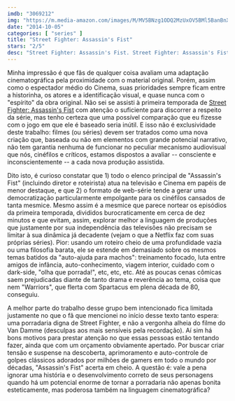 ```yaml
---
imdb: "3069212"
img: "https://m.media-amazon.com/images/M/MV5BNzg1ODQ2MzUxOV5BMl5BanBnXkFtZTgwMjg2MDk4MDE@._V1_SY150_CR0,0,101,150_.jpg"
date: "2014-10-05"
categories: [ "series" ]
title: "Street Fighter: Assassin's Fist"
stars: "2/5"
desc: "Street Fighter: Assassin's Fist. Street Fighter: Assassin's Fist (UK, 2014). Dirigido por Joey Ansah. Escrito por Joey Ansah, Christian Howard. Com Togo Igawa, Christian Howard, Mike Moh, Akira Koieyama, Shogen, Gaku Space, Joey Ansah, Hyunri."
---
```

Minha impressão é que fãs de qualquer coisa avaliam uma adaptação cinematográfica pela proximidade com o material original. Porém, assim como o espectador médio do Cinema, suas prioridades sempre ficam entre a historinha, os atores e a identificação visual, e quase nunca com o "espírito" da obra original. Não sei se assisti à primeira temporada de [Street Fighter: Assassin's Fist](/series/street-fighter-assassins-fist) com atenção o suficiente para discorrer a respeito da série, mas tenho certeza que uma possível comparação que eu fizesse com o jogo em que ele é baseado seria inútil. E isso não é exclusividade deste trabalho: filmes (ou séries) devem ser tratados como uma nova criação que, baseada ou não em elementos com grande potencial narrativo, não tem garantia nenhuma de funcionar no peculiar mecanismo audiovisual que nós, cinéfilos e críticos, estamos dispostos a avaliar -- consciente e inconscientemente -- a cada nova produção assistida.

Dito isto, é curioso constatar que 1) todo o elenco principal de "Assassin's Fist" (incluindo diretor e roteirista) atua na televisão e Cinema em papéis de menor destaque, e que 2) o formato de web-série tende a gerar uma democratização particularmente empolgante para os cinéfilos cansados de tanta mesmice. Mesmo assim é a mesmice que parece nortear os episódios da primeira temporada, divididos burocraticamente em cerca de dez minutos e que evitam, assim, explorar melhor a linguagem de produções que justamente por sua independência das televisões não precisam se limitar à sua dinâmica já decadente (vejam o que a Netflix faz com suas próprias séries). Pior: usando um roteiro cheio de uma profundidade vazia ou uma filosofia barata, ele se estende em demasiado sobre os mesmos temas batidos da "auto-ajuda para machos": treinamento focado, luta entre amigos de infância, auto-conhecimento, viagem interior, cuidado com o dark-side, "olha que porrada!", etc, etc, etc. Até as poucas cenas cômicas saem prejudicadas diante de tanto drama e reverência ao tema, coisa que nem "Warriors", que flerta com Spartacus em plena década de 80, conseguiu.

A melhor parte do trabalho desse grupo bem intencionado fica limitada justamente no que o fã que mencionei no início desse texto tanto espera: uma porradaria digna de Street Fighter, e não a vergonha alheia do filme do Van Damme (desculpas aos mais sensíveis pela recordação). Aí sim há bons motivos para prestar atenção no que essas pessoas estão tentando fazer, ainda que com um orçamento obviamente apertado. Por buscar criar tensão e suspense na descoberta, aprimoramento e auto-controle de golpes clássicos adorados por milhões de gamers em todo o mundo por décadas, "Assassin's Fist" acerta em cheio. A questão é: vale a pena ignorar uma história e o desenvolvimento correto de seus personagens quando há um potencial enorme de tornar a porradaria não apenas bonita esteticamente, mas poderosa também na linguagem cinematográfica?
